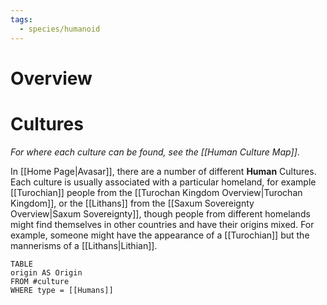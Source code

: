 ```yaml
---
tags:
  - species/humanoid
---
```

# Overview
# Cultures
*For where each culture can be found, see the [[Human Culture Map]]*.

In [[Home Page|Avasar]], there are a number of different **Human** Cultures. Each culture is usually associated with a particular homeland, for example [[Turochian]] people from the [[Turochan Kingdom Overview|Turochan Kingdom]], or the [[Lithans]] from the [[Saxum Sovereignty Overview|Saxum Sovereignty]], though people from different homelands might find themselves in other countries and have their origins mixed. For example, someone might have the appearance of a [[Turochian]] but the mannerisms of a [[Lithans|Lithian]].
```dataview
TABLE
origin AS Origin
FROM #culture 
WHERE type = [[Humans]]
```